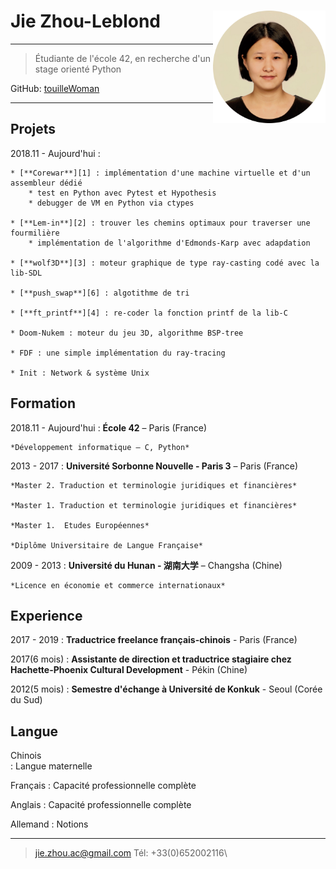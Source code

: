 <h1 id="jie-zhou-leblond">Jie Zhou-Leblond <img src="my_photo.png"  width="180" align="right"/></h1>

----

>  Étudiante de l'école 42, en recherche d'un stage orienté Python 
>   
  GitHub: [touilleWoman][5]

----

Projets
----------------------

2018.11 - Aujourd'hui
:  

    * [**Corewar**][1] : implémentation d'une machine virtuelle et d'un assembleur dédié 
        * test en Python avec Pytest et Hypothesis 
        * debugger de VM en Python via ctypes 

    * [**Lem-in**][2] : trouver les chemins optimaux pour traverser une fourmilière
        * implémentation de l'algorithme d'Edmonds-Karp avec adapdation

    * [**wolf3D**][3] : moteur graphique de type ray-casting codé avec la lib-SDL

    * [**push_swap**][6] : algotithme de tri    

    * [**ft_printf**][4] : re-coder la fonction printf de la lib-C    

    * Doom-Nukem : moteur du jeu 3D, algorithme BSP-tree

    * FDF : une simple implémentation du ray-tracing

    * Init : Network & système Unix

Formation
---------

2018.11 - Aujourd'hui
:   **École 42**  – Paris (France)

    *Développement informatique — C, Python*

2013 - 2017
:   **Université Sorbonne Nouvelle - Paris 3** –  Paris (France)

    *Master 2. Traduction et terminologie juridiques et financières*

    *Master 1. Traduction et terminologie juridiques et financières*

    *Master 1.  Etudes Européennes*

    *Diplôme Universitaire de Langue Française*

2009 - 2013
:   **Université du Hunan - 湖南大学** –  Changsha (Chine)

    *Licence en économie et commerce internationaux*


Experience
----------------
2017 - 2019
:   **Traductrice freelance français-chinois** - Paris (France)


2017(6 mois)
:   **Assistante de direction et traductrice stagiaire chez Hachette-Phoenix Cultural Development** - Pékin (Chine)


2012(5 mois)
:   **Semestre d'échange à Université de Konkuk** - Seoul (Corée du Sud)

Langue
----------------
Chinois          
:   Langue maternelle

Français 
:   Capacité professionnelle complète

Anglais
:   Capacité professionnelle complète

Allemand
:   Notions

----

> <jie.zhou.ac@gmail.com>  Tél: +33(0)652002116\


[1]: https://github.com/touilleWoman/corewar/tree/master
[2]: https://github.com/touilleWoman/Lem_in
[3]: https://github.com/touilleWoman/wolf3d
[4]: https://github.com/touilleWoman/ft_printf
[5]: https://github.com/touilleWoman
[6]: https://github.com/touilleWoman/Push_swap
